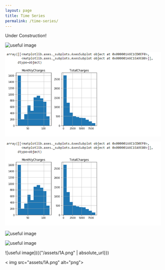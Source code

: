 ```yaml
---
layout: page
title: Time Series 
permalink: /time-series/
---
```


Under Construction!



![useful image](../assets/1A.png)



![useful image](/assets/1A.png)



<img src="assets/1A.png">



![useful image]({{site.url}}/assets/1A.png)



![useful image]({{site.url}}../assets/1A.png)


![useful image]({{"/assets/1A.png" | absolute_url}})



< img src="assets/1A.png" alt="png">




